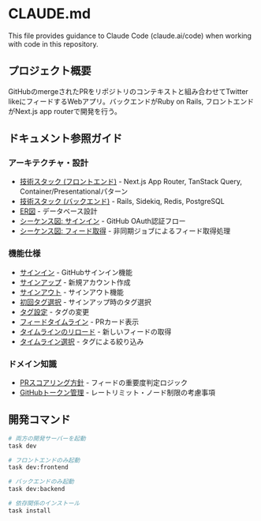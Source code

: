 # CLAUDE.md

This file provides guidance to Claude Code (claude.ai/code) when working with code in this repository.

## プロジェクト概要

GitHubのmergeされたPRをリポジトリのコンテキストと組み合わせてTwitter likeにフィードするWebアプリ。バックエンドがRuby on Rails, フロントエンドがNext.js app routerで開発を行う。

## ドキュメント参照ガイド

### アーキテクチャ・設計
- [技術スタック (フロントエンド)](docs-site/docs/tech-stack/frontend.md) - Next.js App Router, TanStack Query, Container/Presentationalパターン
- [技術スタック (バックエンド)](docs-site/docs/tech-stack/backend.md) - Rails, Sidekiq, Redis, PostgreSQL
- [ER図](docs-site/docs/er-diagram.md) - データベース設計
- [シーケンス図: サインイン](docs-site/docs/sequence-diagram/signin-sequence.md) - GitHub OAuth認証フロー
- [シーケンス図: フィード取得](docs-site/docs/sequence-diagram/get-feed.md) - 非同期ジョブによるフィード取得処理

### 機能仕様
- [サインイン](docs-site/docs/functional-spec/signin.md) - GitHubサインイン機能
- [サインアップ](docs-site/docs/functional-spec/signup.md) - 新規アカウント作成
- [サインアウト](docs-site/docs/functional-spec/signout.md) - サインアウト機能
- [初回タグ選択](docs-site/docs/functional-spec/tag-initial-setting.md) - サインアップ時のタグ選択
- [タグ設定](docs-site/docs/functional-spec/tag-setting.md) - タグの変更
- [フィードタイムライン](docs-site/docs/functional-spec/feed-timeline.md) - PRカード表示
- [タイムラインのリロード](docs-site/docs/functional-spec/timeline-reload.md) - 新しいフィードの取得
- [タイムライン選択](docs-site/docs/functional-spec/timeline-select.md) - タグによる絞り込み

### ドメイン知識
- [PRスコアリング方針](docs-site/docs/domain/pr-scoring-method.md) - フィードの重要度判定ロジック
- [GitHubトークン管理](docs-site/docs/domain/github-token.md) - レートリミット・ノード制限の考慮事項

## 開発コマンド

```bash
# 両方の開発サーバーを起動
task dev

# フロントエンドのみ起動
task dev:frontend

# バックエンドのみ起動
task dev:backend

# 依存関係のインストール
task install
```
